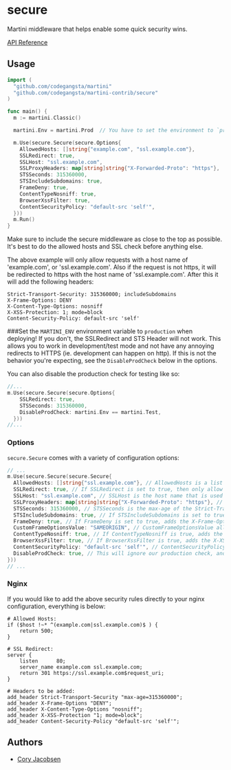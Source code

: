# secure
Martini middleware that helps enable some quick security wins.

[API Reference](http://godoc.org/github.com/codegangsta/martini-contrib/secure)

## Usage

~~~ go
import (
  "github.com/codegangsta/martini"
  "github.com/codegangsta/martini-contrib/secure"
)

func main() {
  m := martini.Classic()

  martini.Env = martini.Prod  // You have to set the environment to `production` for all of secure to work properly!

  m.Use(secure.Secure(secure.Options{
    AllowedHosts: []string{"example.com", "ssl.example.com"},
    SSLRedirect: true,
    SSLHost: "ssl.example.com",
    SSLProxyHeaders: map[string]string{"X-Forwarded-Proto": "https"},
    STSSeconds: 315360000,
    STSIncludeSubdomains: true,
    FrameDeny: true,
    ContentTypeNosniff: true,
    BrowserXssFilter: true,
    ContentSecurityPolicy: "default-src 'self'",
  }))
  m.Run()
}

~~~

Make sure to include the secure middleware as close to the top as possible. It's best to do the allowed hosts and SSL check before anything else.

The above example will only allow requests with a host name of 'example.com', or 'ssl.example.com'. Also if the request is not https, it will be redirected to https with the host name of 'ssl.example.com'.
After this it will add the following headers:
~~~
Strict-Transport-Security: 315360000; includeSubdomains
X-Frame-Options: DENY
X-Content-Type-Options: nosniff
X-XSS-Protection: 1; mode=block
Content-Security-Policy: default-src 'self'
~~~

###Set the `MARTINI_ENV` environment variable to `production` when deploying!
If you don't, the SSLRedirect and STS Header will not work. This allows you to work in development/test mode and not have any annoying redirects to HTTPS (ie. development can happen on http). If this is not the behavior you're expecting, see the `DisableProdCheck` below in the options.

You can also disable the production check for testing like so:
~~~ go
//...
m.Use(secure.Secure(secure.Options{
    SSLRedirect: true,
    STSSeconds: 315360000,
    DisableProdCheck: martini.Env == martini.Test,
  }))
//...
~~~


### Options
`secure.Secure` comes with a variety of configuration options:

~~~ go
// ...
m.Use(secure.Secure(secure.Secure{
  AllowedHosts: []string{"ssl.example.com"}, // AllowedHosts is a list of fully qualified domain names that are allowed. Default is empty list, which allows any and all host names.
  SSLRedirect: true, // If SSLRedirect is set to true, then only allow https requests. Default is false.
  SSLHost: "ssl.example.com", // SSLHost is the host name that is used to redirect http requests to https. Default is "", which indicates to use the same host.
  SSLProxyHeaders: map[string]string{"X-Forwarded-Proto": "https"}, // SSLProxyHeaders is set of header keys with associated values that would indicate a valid https request. Useful when using Nginx: `map[string]string{"X-Forwarded-Proto": "https"}`. Default is blank map.
  STSSeconds: 315360000, // STSSeconds is the max-age of the Strict-Transport-Security header. Default is 0, which would NOT include the header.
  STSIncludeSubdomains: true, // If STSIncludeSubdomains is set to true, the `includeSubdomains` will be appended to the Strict-Transport-Security header. Default is false.
  FrameDeny: true, // If FrameDeny is set to true, adds the X-Frame-Options header with the value of `DENY`. Default is false.
  CustomFrameOptionsValue: "SAMEORIGIN", // CustomFrameOptionsValue allows the X-Frame-Options header value to be set with a custom value. This overrides the FrameDeny option.
  ContentTypeNosniff: true, // If ContentTypeNosniff is true, adds the X-Content-Type-Options header with the value `nosniff`. Default is false.
  BrowserXssFilter: true, // If BrowserXssFilter is true, adds the X-XSS-Protection header with the value `1; mode=block`. Default is false.
  ContentSecurityPolicy: "default-src 'self'", // ContentSecurityPolicy allows the Content-Security-Policy header value to be set with a custom value. Default is "".
  DisableProdCheck: true, // This will ignore our production check, and will follow the SSLRedirect and STSSeconds/STSIncludeSubdomains options... even in development! This would likely only be used to mimic a production environment on your local development machine.
}))
// ...
~~~

### Nginx
If you would like to add the above security rules directly to your nginx configuration, everything is below:
~~~
# Allowed Hosts:
if ($host !~* ^(example.com|ssl.example.com)$ ) {
    return 500;
}

# SSL Redirect:
server {
    listen      80;
    server_name example.com ssl.example.com;
    return 301 https://ssl.example.com$request_uri;
}

# Headers to be added:
add_header Strict-Transport-Security "max-age=315360000";
add_header X-Frame-Options "DENY";
add_header X-Content-Type-Options "nosniff";
add_header X-XSS-Protection "1; mode=block";
add_header Content-Security-Policy "default-src 'self'";
~~~

## Authors
* [Cory Jacobsen](http://github.com/cojac)
